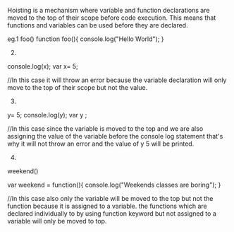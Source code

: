 Hoisting is a mechanism where variable and function declarations are moved to the top of their scope before code execution. This means that functions and variables can be used before they are declared.

eg.1
    foo()
    function foo(){
    console.log("Hello World");
    }

2.
console.log(x);
var x= 5;

//In this case it will throw an error because the variable declaration will only move to the top of their scope but not the value.

3.
y= 5;
console.log(y);
var y ;

//In this case since the variable is moved to the top and we are also assigning the value of the variable before the console log statement that's why it will not throw an error and the value of y 5 will be printed.

4.
weekend()
 
var weekend = function(){
console.log("Weekends classes are boring");
}

//In this case also only the variable will be moved to the top but not the function because it is assigned to a variable. the functions which are declared individually to by using function keyword but not assigned to a variable will only be moved to top.  